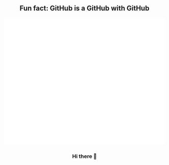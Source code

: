 

<!--
**arimogi/arimogi** is a ✨ _special_ ✨ repository because its `README.md` (this file) appears on your GitHub profile.

Here are some ideas to get you started:

- 🔭 I’m currently working on ...
- 🌱 I’m currently learning ...
- 👯 I’m looking to collaborate on ...
- 🤔 I’m looking for help with ...
- 💬 Ask me about ...
- 📫 How to reach me: ...
- 😄 Pronouns: ...
- ⚡ Fun fact: ...
-->



<div align="center">
  
  ## Fun fact: GitHub is a GitHub with GitHub <br />
  <img src="https://github.com/vemarav/vemarav/blob/main/readme.svg" width="800" height="400" /><br />
  ### Hi there 👋
</div>
